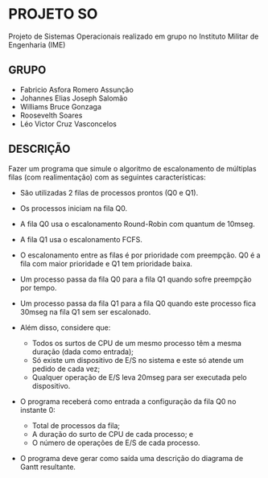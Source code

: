 # PROJETO SO

Projeto de Sistemas Operacionais realizado em grupo no Instituto Militar de Engenharia (IME)

## GRUPO

- Fabricio Asfora Romero Assunção
- Johannes Elias Joseph Salomão
- Williams Bruce Gonzaga
- Roosevelth Soares
- Léo Victor Cruz Vasconcelos

## DESCRIÇÃO

Fazer um programa que simule o algoritmo de
escalonamento de múltiplas filas (com realimentação) com as
seguintes características:
- São utilizadas 2 filas de processos prontos (Q0 e Q1).
- Os processos iniciam na fila Q0.
- A fila Q0 usa o escalonamento Round-Robin com quantum de 10mseg.
- A fila Q1 usa o escalonamento FCFS.
- O escalonamento entre as filas é por prioridade com preempção. Q0 é a fila com maior prioridade e Q1 tem prioridade baixa.
- Um processo passa da fila Q0 para a fila Q1 quando sofre preempção por tempo.
- Um processo passa da fila Q1 para a fila Q0 quando este processo fica 30mseg na fila Q1 sem ser escalonado.

- Além disso, considere que:
    - Todos os surtos de CPU de um mesmo processo têm a mesma duração (dada como entrada);
    - Só existe um dispositivo de E/S no sistema e este só
    atende um pedido de cada vez;
    - Qualquer operação de E/S leva 20mseg para ser executada pelo dispositivo.
- O programa receberá como entrada a configuração
da fila Q0 no instante 0:
    - Total de processos da fila;
    - A duração do surto de CPU de cada processo; e
    - O número de operações de E/S de cada processo.

- O programa deve gerar como saída uma descrição
do diagrama de Gantt resultante.